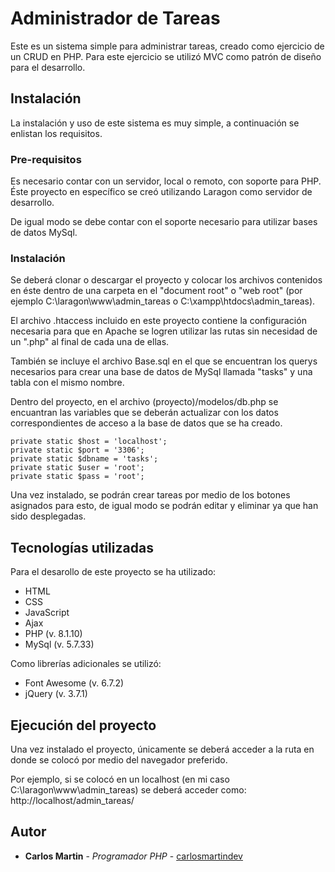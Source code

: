 
# Administrador de Tareas

Este es un sistema simple para administrar tareas, creado como ejercicio de un CRUD en PHP. Para este ejercicio se utilizó MVC como patrón de diseño para el desarrollo.




## Instalación

La instalación y uso de este sistema es muy simple, a continuación se enlistan los requisitos.

### Pre-requisitos

Es necesario contar con un servidor, local o remoto, con soporte para PHP. Éste proyecto en específico se creó utilizando Laragon como servidor de desarrollo.

De igual modo se debe contar con el soporte necesario para utilizar bases de datos MySql.

### Instalación

Se deberá clonar o descargar el proyecto y colocar los archivos contenidos en éste dentro de una carpeta en el "document root" o "web root" (por ejemplo C:\laragon\www\admin_tareas o C:\xampp\htdocs\admin_tareas).

El archivo .htaccess incluido en este proyecto contiene la configuración necesaria para que en Apache se logren utilizar las rutas sin necesidad de un ".php" al final de cada una de ellas.

También se incluye el archivo Base.sql en el que se encuentran los querys necesarios para crear una base de datos de MySql llamada "tasks" y una tabla con el mismo nombre.

Dentro del proyecto, en el archivo (proyecto)/modelos/db.php se encuantran las variables que se deberán actualizar con los datos correspondientes de acceso a la base de datos que se ha creado.

```
private static $host = 'localhost'; 
private static $port = '3306'; 
private static $dbname = 'tasks'; 
private static $user = 'root'; 
private static $pass = 'root';
```

Una vez instalado, se podrán crear tareas por medio de los botones asignados para esto, de igual modo se podrán editar y eliminar ya que han sido desplegadas.

## Tecnologías utilizadas

Para el desarollo de este proyecto se ha utilizado:

* HTML
* CSS
* JavaScript
* Ajax
* PHP (v. 8.1.10)
* MySql (v. 5.7.33)

Como librerías adicionales se utilizó:

* Font Awesome (v. 6.7.2)
* jQuery (v. 3.7.1)

## Ejecución del proyecto

Una vez instalado el proyecto, únicamente se deberá acceder a la ruta en donde se colocó por medio del navegador preferido.

Por ejemplo, si se colocó en un localhost (en mi caso C:\laragon\www\admin_tareas) se deberá acceder como: http://localhost/admin_tareas/

## Autor

* **Carlos Martin** - *Programador PHP* - [carlosmartindev](https://github.com/carlosmartindev)
